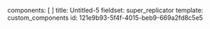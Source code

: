 components: [ ]
title: Untitled-5
fieldset: super_replicator
template: custom_components
id: 121e9b93-5f4f-4015-beb9-669a2fd8c5e5
